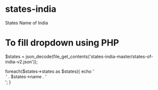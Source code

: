 # states-india
States Name of India

# To fill dropdown using PHP
$states = json_decode(file_get_contents('states-india-master/states-of-india-v2.json')); 
													
foreach($states->states as $states){
    echo '<option value="' . $states->ISO . '">' . $states->name . '</option>';
}
